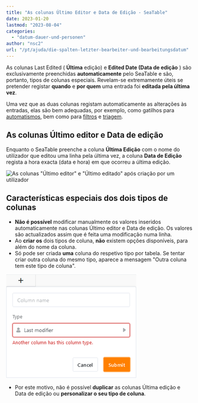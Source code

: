 ```yaml
---
title: "As colunas Último Editor e Data de Edição - SeaTable"
date: 2023-01-20
lastmod: "2023-08-04"
categories: 
  - "datum-dauer-und-personen"
author: "nsc2"
url: "/pt/ajuda/die-spalten-letzter-bearbeiter-und-bearbeitungsdatum"
---
```


As colunas Last Edited ( **Última** edição) e **Edited Date (Data de edição** ) são exclusivamente preenchidas **automaticamente** pelo SeaTable e são, portanto, tipos de colunas especiais. Revelam-se extremamente úteis se pretender registar **quando** e **por quem** uma entrada foi **editada pela última vez**.

Uma vez que as duas colunas registam automaticamente as alterações às entradas, elas são bem adequadas, por exemplo, como gatilhos para [automatismos](https://seatable.io/pt/docs/arbeiten-mit-automationen/anlegen-einer-automation/), bem como para [filtros](https://seatable.io/pt/docs/ansichtsoptionen/filtern-von-eintraegen-in-einer-ansicht/) e [triagem](https://seatable.io/pt/docs/ansichtsoptionen/sortieren-von-eintraegen-in-einer-ansicht/).

## As colunas Último editor e Data de edição

Enquanto o SeaTable preenche a coluna **Última Edição** com o nome do utilizador que editou uma linha pela última vez, a coluna **Data de Edição** regista a hora exacta (data e hora) em que ocorreu a última edição.

![As colunas &quot;Último editor&quot; e &quot;Último editado&quot; após criação por um utilizador](https://seatable.io/wp-content/uploads/2023/01/last-modifiere-and-last-modified-time.png)

## Características especiais dos dois tipos de colunas

- **Não é possível** modificar manualmente os valores inseridos automaticamente nas colunas Último editor e Data de edição. Os valores são actualizados assim que é feita uma modificação numa linha.
- Ao **criar os** dois tipos de coluna, **não** existem opções disponíveis, para além do nome da coluna.
- Só pode ser criada **uma** coluna do respetivo tipo por tabela. Se tentar criar outra coluna do mesmo tipo, aparece a mensagem "Outra coluna tem este tipo de coluna".

![Mensagem de erro para outra última coluna do editor](images/Fehlermeldung-bei-weiterer-Letzter-Bearbeiter-Spalte.png)

- Por este motivo, não é possível **duplicar** as colunas Última edição e Data de edição ou **personalizar o seu tipo de coluna**.
